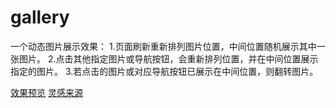 # gallery
一个动态图片展示效果：
1.页面刷新重新排列图片位置，中间位置随机展示其中一张图片。
2.点击其他指定图片或导航按钮，会重新排列位置，并在中间位置展示指定的图片。
3.若点击的图片或对应导航按钮已展示在中间位置，则翻转图片。
 
[效果预览](https://yangzhiyang.github.io/gallery/index.html)
[灵感来源](http://www.17sucai.com/preview/1/2014-12-23/ScatteredPolaroidsGallery/index.html)
